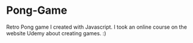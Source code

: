 # Pong-Game
Retro Pong game I created with Javascript. I took an online course on the website Udemy about creating games. :)
